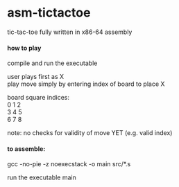 # asm-tictactoe

tic-tac-toe fully written in x86-64 assembly

#### how to play
compile and run the executable<br>

user plays first as X<br>
play move simply by entering index of board to place X

board square indices:<br>
0 1 2<br>
3 4 5<br>
6 7 8<br>

note: no checks for validity of move YET (e.g. valid index)

#### to assemble: 
gcc -no-pie -z noexecstack -o main src/*.s

run the executable main
